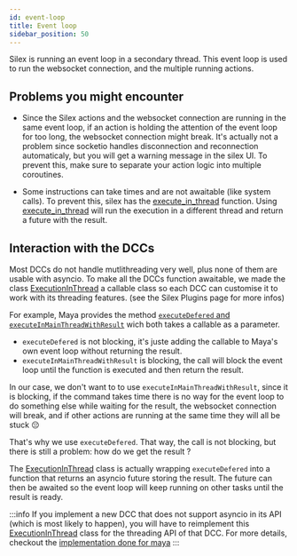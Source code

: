 ```yaml
---
id: event-loop
title: Event loop
sidebar_position: 50
---
```


Silex is running an event loop in a secondary thread. This event loop is used to run the websocket connection, and the multiple running actions.

## Problems you might encounter

- Since the Silex actions and the websocket connection are running in the same event loop, if an action is holding the attention
  of the event loop for too long, the websocket connection might break. It's actually not a problem since socketio handles disconnection
  and reconnection automaticaly, but you will get a warning message in the silex UI. To prevent this, make sure to separate your action
  logic into multiple coroutines.

- Some instructions can take times and are not awaitable (like system calls). To prevent this,
  silex has the [execute_in_thread](https://github.com/ArtFXDev/silex_client/blob/dev/silex_client/utils/thread.py) function.
  Using [execute_in_thread](https://github.com/ArtFXDev/silex_client/blob/dev/silex_client/utils/thread.py) will run
  the execution in a different thread and return a future with the result.

## Interaction with the DCCs

Most DCCs do not handle mutlithreading very well, plus none of them are usable with asyncio. To make all the DCCs function awaitable, we made the class
[ExecutionInThread](https://github.com/ArtFXDev/silex_client/blob/dev/silex_client/utils/thread.py) a callable class so each DCC
can customise it to work with its threading features. (see the Silex Plugins page for more infos)

For example, Maya provides the method [`executeDefered` and `executeInMainThreadWithResult`](https://knowledge.autodesk.com/support/maya/learn-explore/caas/CloudHelp/cloudhelp/2018/ENU/Maya-Scripting/files/GUID-9B5AECBB-B212-4C92-959A-22599760E91A-htm.html)
wich both takes a callable as a parameter.

- `executeDefered` is not blocking, it's juste adding the callable to Maya's own event loop without returning the result.
- `executeInMainThreadWithResult` is blocking, the call will block the event loop until the function is executed and then return the result.

In our case, we don't want to to use `executeInMainThreadWithResult`, since it is blocking, if the command takes time there is no way for the event loop
to do something else while waiting for the result, the websocket connection will break, and if other actions are running at the same time they will all be stuck 😔

That's why we use `executeDefered`. That way, the call is not blocking, but there is still a problem: how do we get the result ?

The [ExecutionInThread](https://github.com/ArtFXDev/silex_client/blob/dev/silex_client/utils/thread.py) class is actually
wrapping `executeDefered` into a function that returns an asyncio future storing the result.
The future can then be awaited so the event loop will keep running on other tasks until the result is ready.

:::info
If you implement a new DCC that does not support asyncio in its API (which is most likely to happen), you will have to reimplement this
[ExecutionInThread](https://github.com/ArtFXDev/silex_client/blob/dev/silex_client/utils/thread.py) class for the threading API of that DCC.
For more details, checkout the [implementation done for maya](https://github.com/ArtFXDev/silex_maya/blob/dev/silex_maya/utils/thread.py)
:::
